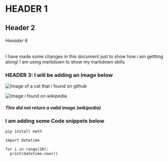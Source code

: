 # HEADER 1

## Header 2

###### Heeader 6

I have made some changes in this document just to show how i am gettting along!
I am using markdown to show my markdown skills


### HEADER 3: I will be adding an image below

![Image of a cat that i found on github](https://octodex.github.com/images/yaktocat.png)

![Image i found on wikipedia](https://en.wikipedia.org/wiki/Image#/media/File:Image_created_with_a_mobile_phone.png)
##### This did not return a valid image (wikipedia)


### I am adding some Code snippets below
```
pip install math

import datetime 

for i in range(20):
  print(datetime.now())
```
